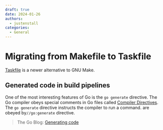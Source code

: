 ```yaml
---
draft: true
date: 2024-01-26
authors:
  - justenstall
categories:
  - General
---
```


# Migrating from Makefile to Taskfile

[Taskfile](https://taskfile.dev/) is a newer alternative to GNU Make.

## Generated code in build pipelines

One of the most interesting features of Go is the `go generate` directive. The Go compiler obeys special comments in Go files called [Compiler Directives](https://pkg.go.dev/cmd/compile#hdr-Compiler_Directives). The `go generate` directive instructs the compiler to run a command. are obeyed by`//go:generate` directive.

> The Go Blog: [Generating code](https://go.dev/blog/generate)

<!-- Talk about build pipelines and the importance of treating all build dependencies as source code -->
<!-- Generated docs, etc -->
<!-- Compare what is developer tasks vs what is build pipeline tasks -->
